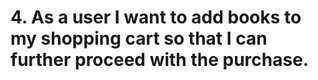 # 4. As a user I want to add books to my shopping cart so that I can further proceed with the purchase. 